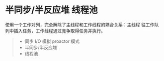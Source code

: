 <!-- 喳喳辉做项目 -->
半同步/半反应堆 线程池
===================
使用一个工作对列，完全解除了主线程和工作线程的耦合关系：主线程
往工作队列中插入任务，工作线程通过竞争取得任务并执行。
>* 同步 I/O 模拟 proactor 模式
>* 半同步/半反应堆
>* 线程池